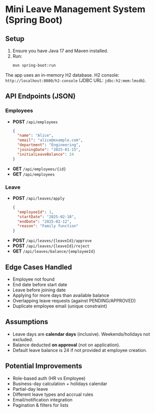 # Mini Leave Management System (Spring Boot)

## Setup
1. Ensure you have Java 17 and Maven installed.
2. Run:
   ```bash
   mvn spring-boot:run
   ```

The app uses an in-memory H2 database. H2 console: `http://localhost:8080/h2-console` (JDBC URL: `jdbc:h2:mem:lmsdb`).

## API Endpoints (JSON)
### Employees
- **POST** `/api/employees`
  ```json
  {
    "name": "Alice",
    "email": "alice@example.com",
    "department": "Engineering",
    "joiningDate": "2025-01-15",
    "initialLeaveBalance": 24
  }
  ```
- **GET** `/api/employees/{id}`
- **GET** `/api/employees`

### Leave
- **POST** `/api/leaves/apply`
  ```json
  {
    "employeeId": 1,
    "startDate": "2025-02-10",
    "endDate": "2025-02-12",
    "reason": "Family function"
  }
  ```
- **POST** `/api/leaves/{leaveId}/approve`
- **POST** `/api/leaves/{leaveId}/reject`
- **GET** `/api/leaves/balance/{employeeId}`

## Edge Cases Handled
- Employee not found
- End date before start date
- Leave before joining date
- Applying for more days than available balance
- Overlapping leave requests (against PENDING/APPROVED)
- Duplicate employee email (unique constraint)

## Assumptions
- Leave days are **calendar days** (inclusive). Weekends/holidays not excluded.
- Balance deducted **on approval** (not on application).
- Default leave balance is 24 if not provided at employee creation.

## Potential Improvements
- Role-based auth (HR vs Employee)
- Business-day calculation + holidays calendar
- Partial-day leave
- Different leave types and accrual rules
- Email/notification integration
- Pagination & filters for lists
